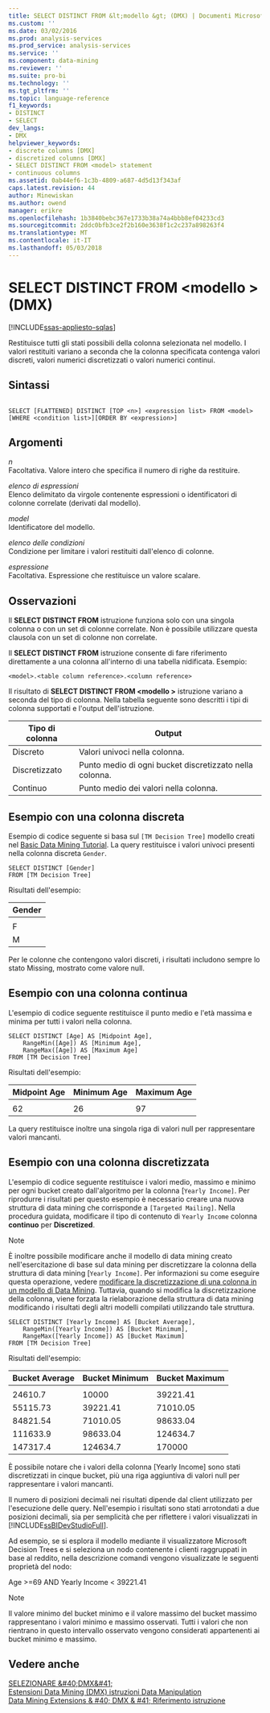 ```yaml
---
title: SELECT DISTINCT FROM &lt;modello &gt; (DMX) | Documenti Microsoft
ms.custom: ''
ms.date: 03/02/2016
ms.prod: analysis-services
ms.prod_service: analysis-services
ms.service: ''
ms.component: data-mining
ms.reviewer: ''
ms.suite: pro-bi
ms.technology: ''
ms.tgt_pltfrm: ''
ms.topic: language-reference
f1_keywords:
- DISTINCT
- SELECT
dev_langs:
- DMX
helpviewer_keywords:
- discrete columns [DMX]
- discretized columns [DMX]
- SELECT DISTINCT FROM <model> statement
- continuous columns
ms.assetid: 0ab44ef6-1c3b-4809-a687-4d5d13f343af
caps.latest.revision: 44
author: Minewiskan
ms.author: owend
manager: erikre
ms.openlocfilehash: 1b3840bebc367e1733b38a74a4bbb8ef04233cd3
ms.sourcegitcommit: 2ddc0bfb3ce2f2b160e3638f1c2c237a898263f4
ms.translationtype: MT
ms.contentlocale: it-IT
ms.lasthandoff: 05/03/2018
---
```

# <a name="select-distinct-from-ltmodel-gt-dmx"></a>SELECT DISTINCT FROM &lt;modello &gt; (DMX)
[!INCLUDE[ssas-appliesto-sqlas](../includes/ssas-appliesto-sqlas.md)]

  Restituisce tutti gli stati possibili della colonna selezionata nel modello. I valori restituiti variano a seconda che la colonna specificata contenga valori discreti, valori numerici discretizzati o valori numerici continui.  
  
## <a name="syntax"></a>Sintassi  
  
```  
  
SELECT [FLATTENED] DISTINCT [TOP <n>] <expression list> FROM <model>   
[WHERE <condition list>][ORDER BY <expression>]  
```  
  
## <a name="arguments"></a>Argomenti  
 *n*  
 Facoltativa. Valore intero che specifica il numero di righe da restituire.  
  
 *elenco di espressioni*  
 Elenco delimitato da virgole contenente espressioni o identificatori di colonne correlate (derivati dal modello).  
  
 *model*  
 Identificatore del modello.  
  
 *elenco delle condizioni*  
 Condizione per limitare i valori restituiti dall'elenco di colonne.  
  
 *espressione*  
 Facoltativa. Espressione che restituisce un valore scalare.  
  
## <a name="remarks"></a>Osservazioni  
 Il **SELECT DISTINCT FROM** istruzione funziona solo con una singola colonna o con un set di colonne correlate. Non è possibile utilizzare questa clausola con un set di colonne non correlate.  
  
 Il **SELECT DISTINCT FROM** istruzione consente di fare riferimento direttamente a una colonna all'interno di una tabella nidificata. Esempio:  
  
```  
<model>.<table column reference>.<column reference>  
```  
  
 Il risultato di **SELECT DISTINCT FROM \<modello >** istruzione variano a seconda del tipo di colonna. Nella tabella seguente sono descritti i tipi di colonna supportati e l'output dell'istruzione.  
  
|Tipo di colonna|Output|  
|-----------------|------------|  
|Discreto|Valori univoci nella colonna.|  
|Discretizzato|Punto medio di ogni bucket discretizzato nella colonna.|  
|Continuo|Punto medio dei valori nella colonna.|  
  
## <a name="discrete-column-example"></a>Esempio con una colonna discreta  
 Esempio di codice seguente si basa sul `[TM Decision Tree]` modello creati nel [Basic Data Mining Tutorial](http://msdn.microsoft.com/library/6602edb6-d160-43fb-83c8-9df5dddfeb9c). La query restituisce i valori univoci presenti nella colonna discreta `Gender`.  
  
```  
SELECT DISTINCT [Gender]  
FROM [TM Decision Tree]  
```  
  
 Risultati dell'esempio:  
  
|Gender|  
|------------|  
||  
|F|  
|M|  
  
 Per le colonne che contengono valori discreti, i risultati includono sempre lo stato Missing, mostrato come valore null.  
  
## <a name="continuous-column-example"></a>Esempio con una colonna continua  
 L'esempio di codice seguente restituisce il punto medio e l'età massima e minima per tutti i valori nella colonna.  
  
```  
SELECT DISTINCT [Age] AS [Midpoint Age],   
    RangeMin([Age]) AS [Minimum Age],   
    RangeMax([Age]) AS [Maximum Age]  
FROM [TM Decision Tree]  
```  
  
 Risultati dell'esempio:  
  
|Midpoint Age|Minimum Age|Maximum Age|  
|------------------|-----------------|-----------------|  
||||  
|62|26|97|  
  
 La query restituisce inoltre una singola riga di valori null per rappresentare valori mancanti.  
  
## <a name="discretized-column-example"></a>Esempio con una colonna discretizzata  
 L'esempio di codice seguente restituisce i valori medio, massimo e minimo per ogni bucket creato dall'algoritmo per la colonna [`Yearly Income]`. Per riprodurre i risultati per questo esempio è necessario creare una nuova struttura di data mining che corrisponde a `[Targeted Mailing]`. Nella procedura guidata, modificare il tipo di contenuto di `Yearly Income` colonna **continuo** per **Discretized**.  
  
> [!NOTE]  
>  È inoltre possibile modificare anche il modello di data mining creato nell'esercitazione di base sul data mining per discretizzare la colonna della struttura di data mining [`Yearly Income]`. Per informazioni su come eseguire questa operazione, vedere [modificare la discretizzazione di una colonna in un modello di Data Mining](../analysis-services/data-mining/change-the-discretization-of-a-column-in-a-mining-model.md). Tuttavia, quando si modifica la discretizzazione della colonna, viene forzata la rielaborazione della struttura di data mining modificando i risultati degli altri modelli compilati utilizzando tale struttura.  
  
```  
SELECT DISTINCT [Yearly Income] AS [Bucket Average],   
    RangeMin([Yearly Income]) AS [Bucket Minimum],   
    RangeMax([Yearly Income]) AS [Bucket Maximum]  
FROM [TM Decision Tree]  
```  
  
 Risultati dell'esempio:  
  
|Bucket Average|Bucket Minimum|Bucket Maximum|  
|--------------------|--------------------|--------------------|  
||||  
|24610.7|10000|39221.41|  
|55115.73|39221.41|71010.05|  
|84821.54|71010.05|98633.04|  
|111633.9|98633.04|124634.7|  
|147317.4|124634.7|170000|  
  
 È possibile notare che i valori della colonna [Yearly Income] sono stati discretizzati in cinque bucket, più una riga aggiuntiva di valori null per rappresentare i valori mancanti.  
  
 Il numero di posizioni decimali nei risultati dipende dal client utilizzato per l'esecuzione delle query. Nell'esempio i risultati sono stati arrotondati a due posizioni decimali, sia per semplicità che per riflettere i valori visualizzati in [!INCLUDE[ssBIDevStudioFull](../includes/ssbidevstudiofull-md.md)].  
  
 Ad esempio, se si esplora il modello mediante il visualizzatore Microsoft Decision Trees e si seleziona un nodo contenente i clienti raggruppati in base al reddito, nella descrizione comandi vengono visualizzate le seguenti proprietà del nodo:  
  
 Age >=69 AND Yearly Income < 39221.41  
  
> [!NOTE]  
>  Il valore minimo del bucket minimo e il valore massimo del bucket massimo rappresentano i valori minimo e massimo osservati. Tutti i valori che non rientrano in questo intervallo osservato vengono considerati appartenenti ai bucket minimo e massimo.  
  
## <a name="see-also"></a>Vedere anche  
 [SELEZIONARE &AMP;#40;DMX&AMP;#41;](../dmx/select-dmx.md)   
 [Estensioni Data Mining &#40;DMX&#41; istruzioni Data Manipulation](../dmx/dmx-statements-data-manipulation.md)   
 [Data Mining Extensions & #40; DMX & #41; Riferimento istruzione](../dmx/data-mining-extensions-dmx-statements.md)  
  
  
